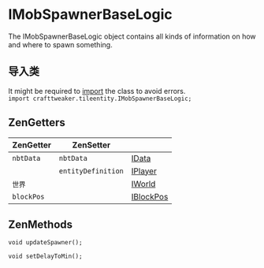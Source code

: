 # IMobSpawnerBaseLogic

The IMobSpawnerBaseLogic object contains all kinds of information on how and where to spawn something.

## 导入类

It might be required to [import](/AdvancedFunctions/Import/) the class to avoid errors.  
`import crafttweaker.tileentity.IMobSpawnerBaseLogic;`

## ZenGetters

| ZenGetter  | ZenSetter          |                                       |
| ---------- | ------------------ | ------------------------------------- |
| `nbtData`  | `nbtData`          | [IData](/Vanilla/Data/IData/)         |
|            | `entityDefinition` | [IPlayer](/Vanilla/Players/IPlayer/)  |
| `世界`       |                    | [IWorld](/Vanilla/World/IWorld)       |
| `blockPos` |                    | [IBlockPos](/Vanilla/World/IBlockPos) |

## ZenMethods

```zenscript
void updateSpawner();

void setDelayToMin();
```